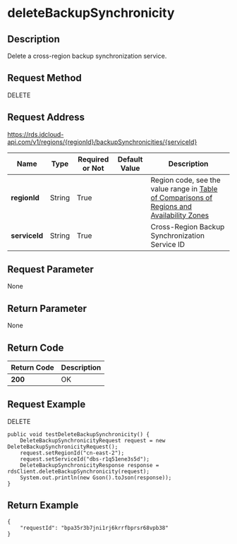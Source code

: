 # deleteBackupSynchronicity


## Description
Delete a cross-region backup synchronization service.

## Request Method
DELETE

## Request Address
https://rds.jdcloud-api.com/v1/regions/{regionId}/backupSynchronicities/{serviceId}

|Name|Type|Required or Not|Default Value|Description|
|---|---|---|---|---|
|**regionId**|String|True| |Region code, see the value range in [Table of Comparisons of Regions and Availability Zones](../Enum-Definitions/Regions-AZ.md)|
|**serviceId**|String|True| |Cross-Region Backup Synchronization Service ID|

## Request Parameter
None


## Return Parameter
None


## Return Code
|Return Code|Description|
|---|---|
|**200**|OK|

## Request Example
DELETE
```
public void testDeleteBackupSynchronicity() {
    DeleteBackupSynchronicityRequest request = new DeleteBackupSynchronicityRequest();
    request.setRegionId("cn-east-2");
    request.setServiceId("dbs-r1q51ene3s5d");
    DeleteBackupSynchronicityResponse response = rdsClient.deleteBackupSynchronicity(request);
    System.out.println(new Gson().toJson(response));
}

```

## Return Example
```
{
    "requestId": "bpa35r3b7jni1rj6krrfbprsr68vpb38"
}
```
